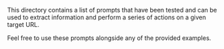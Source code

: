 This directory contains a list of prompts that have been tested and can be used to extract information and perform a series of actions on a given target URL.

Feel free to use these prompts alongside any of the provided examples.